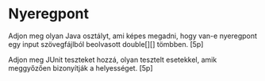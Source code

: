 # Nyeregpont

Adjon meg olyan Java osztályt, ami képes megadni, hogy van-e nyeregpont egy input szövegfájlból beolvasott double[][] tömbben. [5p]

Adjon meg JUnit teszteket hozzá, olyan tesztelt esetekkel, amik meggyőzően bizonyítják a helyességet. [5p]